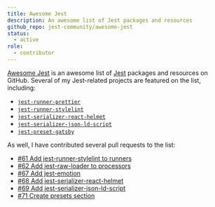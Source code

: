 ```yaml
---
title: Awesome Jest
description: An awesome list of Jest packages and resources
github_repo: jest-community/awesome-jest
status:
  - active
role:
  - contributor
---
```


[Awesome Jest](https://github.com/jest-community/awesome-jest) is an awesome list of [Jest](https://facebook.github.io/jest/) packages and resources on GitHub. Several of my Jest-related projects are featured on the list, including:

- [`jest-runner-prettier`](/portfolio/jest-runner-prettier)
- [`jest-runner-stylelint`](/portfolio/jest-runner-stylelint)
- [`jest-serializer-react-helmet`](/portfolio/jest-serializer-react-helmet)
- [`jest-serializer-json-ld-script`](/portfolio/jest-serializer-json-ld-script)
- [`jest-preset-gatsby`](/portfolio/jest-preset-gatsby)

As well, I have contributed several pull requests to the list:

- [#61 Add jest-runner-stylelint to runners](https://github.com/jest-community/awesome-jest/pull/61)
- [#62 Add jest-raw-loader to processors](https://github.com/jest-community/awesome-jest/pull/62)
- [#67 Add jest-emotion](https://github.com/jest-community/awesome-jest/pull/67)
- [#68 Add jest-serializer-react-helmet](https://github.com/jest-community/awesome-jest/pull/68)
- [#69 Add jest-serializer-json-ld-script](https://github.com/jest-community/awesome-jest/pull/69)
- [#71 Create presets section](https://github.com/jest-community/awesome-jest/pull/71)
